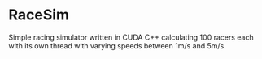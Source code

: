 # RaceSim

Simple racing simulator written in CUDA C++ calculating 100 racers each with its own thread with varying speeds between 1m/s and 5m/s.
